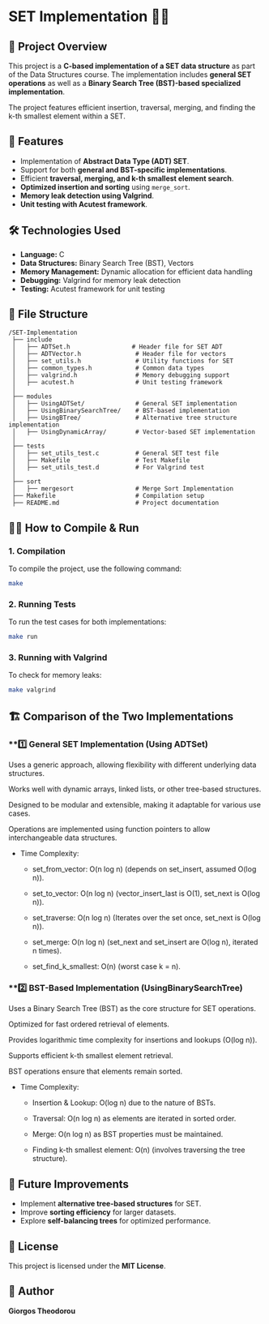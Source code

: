 # SET Implementation 📂🔢

## 📌 Project Overview
This project is a **C-based implementation of a SET data structure** as part of the Data Structures course. The implementation includes **general SET operations** as well as a **Binary Search Tree (BST)-based specialized implementation**.

The project features efficient insertion, traversal, merging, and finding the k-th smallest element within a SET.

## 🚀 Features
- Implementation of **Abstract Data Type (ADT) SET**.
- Support for both **general and BST-specific implementations**.
- Efficient **traversal, merging, and k-th smallest element search**.
- **Optimized insertion and sorting** using `merge_sort`.
- **Memory leak detection using Valgrind**.
- **Unit testing with Acutest framework**.

## 🛠️ Technologies Used
- **Language:** C
- **Data Structures:** Binary Search Tree (BST), Vectors
- **Memory Management:** Dynamic allocation for efficient data handling
- **Debugging:** Valgrind for memory leak detection
- **Testing:** Acutest framework for unit testing

## 📂 File Structure
```
/SET-Implementation
 ├── include
 │   ├── ADTSet.h                 # Header file for SET ADT
 │   ├── ADTVector.h               # Header file for vectors
 │   ├── set_utils.h               # Utility functions for SET
 │   ├── common_types.h            # Common data types
 │   ├── valgrind.h                # Memory debugging support
 │   ├── acutest.h                 # Unit testing framework
 │
 ├── modules
 │   ├── UsingADTSet/              # General SET implementation
 │   ├── UsingBinarySearchTree/    # BST-based implementation
 │   ├── UsingBTree/               # Alternative tree structure implementation
 │   ├── UsingDynamicArray/        # Vector-based SET implementation
 │
 ├── tests
 │   ├── set_utils_test.c          # General SET test file
 │   ├── Makefile                  # Test Makefile
 │   ├── set_utils_test.d          # For Valgrind test
 │
 ├── sort
 │   ├── mergesort                 # Merge Sort Implementation
 ├── Makefile                      # Compilation setup
 ├── README.md                     # Project documentation
```

## 🏃‍♂️ How to Compile & Run
### **1. Compilation**
To compile the project, use the following command:
```sh
make
```

### **2. Running Tests**
To run the test cases for both implementations:
```sh
make run
```

### **3. Running with Valgrind**
To check for memory leaks:
```sh
make valgrind
```

## 🏗️ Comparison of the Two Implementations

### **1️⃣ General SET Implementation (Using ADTSet)

Uses a generic approach, allowing flexibility with different underlying data structures.

Works well with dynamic arrays, linked lists, or other tree-based structures.

Designed to be modular and extensible, making it adaptable for various use cases.

Operations are implemented using function pointers to allow interchangeable data structures.

-   Time Complexity:

    -   set_from_vector: O(n log n) (depends on set_insert, assumed O(log n)).

    -   set_to_vector: O(n log n) (vector_insert_last is O(1), set_next is O(log n)).

    -   set_traverse: O(n log n) (Iterates over the set once, set_next is O(log n)).

    -   set_merge: O(n log n) (set_next and set_insert are O(log n), iterated n times).

    -   set_find_k_smallest: O(n) (worst case k = n).

### **2️⃣ BST-Based Implementation (UsingBinarySearchTree)

Uses a Binary Search Tree (BST) as the core structure for SET operations.

Optimized for fast ordered retrieval of elements.

Provides logarithmic time complexity for insertions and lookups (O(log n)).

Supports efficient k-th smallest element retrieval.

BST operations ensure that elements remain sorted.

-   Time Complexity:

    -   Insertion & Lookup: O(log n) due to the nature of BSTs.

    -   Traversal: O(n log n) as elements are iterated in sorted order.

    -   Merge: O(n log n) as BST properties must be maintained.

    -   Finding k-th smallest element: O(n) (involves traversing the tree structure).

## 🎯 Future Improvements
- Implement **alternative tree-based structures** for SET.
- Improve **sorting efficiency** for larger datasets.
- Explore **self-balancing trees** for optimized performance.

## 📜 License
This project is licensed under the **MIT License**.

## 👤 Author
**Giorgos Theodorou**

